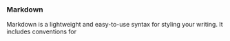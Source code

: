 ### Markdown

Markdown is a lightweight and easy-to-use syntax for styling your writing. It includes conventions for
